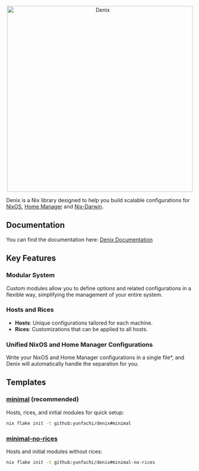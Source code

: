 <p align="center">
  <a href="#">
    <picture>
      <source media="(prefers-color-scheme: light)" srcset="https://raw.githubusercontent.com/yunfachi/denix/master/.github/assets/banner_light.svg">
      <source media="(prefers-color-scheme: dark)" srcset="https://raw.githubusercontent.com/yunfachi/denix/master/.github/assets/banner_dark.svg">
      <img src="https://raw.githubusercontent.com/yunfachi/denix/master/.github/assets/banner_light.svg" width="500px" alt="Denix">
    </picture>
  </a>
</p>

Denix is a Nix library designed to help you build scalable configurations for [NixOS](https://nixos.org/), [Home Manager](https://github.com/nix-community/home-manager) and [Nix-Darwin](https://github.com/nix-darwin/nix-darwin).

## Documentation

You can find the documentation here: [Denix Documentation](https://yunfachi.github.io/denix/getting_started/introduction)

## Key Features

### Modular System
Custom modules allow you to define options and related configurations in a flexible way, simplifying the management of your entire system.

### Hosts and Rices
* **Hosts**: Unique configurations tailored for each machine.
* **Rices**: Customizations that can be applied to all hosts.

### Unified NixOS and Home Manager Configurations
Write your NixOS and Home Manager configurations in a single file*, and Denix will automatically handle the separation for you.

## Templates

### [minimal](./templates/minimal/) (recommended)
Hosts, rices, and initial modules for quick setup:
```sh
nix flake init -t github:yunfachi/denix#minimal
```

### [minimal-no-rices](./templates/minimal-no-rices/)
Hosts and initial modules without rices:
```sh
nix flake init -t github:yunfachi/denix#minimal-no-rices
```
